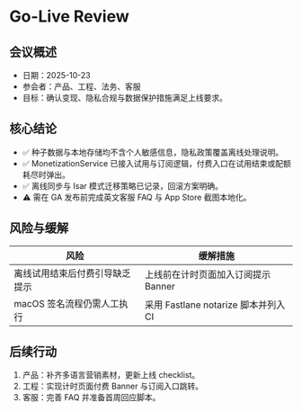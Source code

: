 # Go-Live Review

## 会议概述
- 日期：2025-10-23
- 参会者：产品、工程、法务、客服
- 目标：确认变现、隐私合规与数据保护措施满足上线要求。

## 核心结论
- ✅ 种子数据与本地存储均不含个人敏感信息，隐私政策覆盖离线处理说明。
- ✅ MonetizationService 已接入试用与订阅逻辑，付费入口在试用结束或配额耗尽时弹出。
- ✅ 离线同步与 Isar 模式迁移策略已记录，回滚方案明确。
- ⚠️ 需在 GA 发布前完成英文客服 FAQ 与 App Store 截图本地化。

## 风险与缓解
| 风险 | 缓解措施 |
| --- | --- |
| 离线试用结束后付费引导缺乏提示 | 上线前在计时页面加入订阅提示 Banner |
| macOS 签名流程仍需人工执行 | 采用 Fastlane notarize 脚本并列入 CI |

## 后续行动
1. 产品：补齐多语言营销素材，更新上线 checklist。
2. 工程：实现计时页面付费 Banner 与订阅入口跳转。
3. 客服：完善 FAQ 并准备首周回应脚本。
